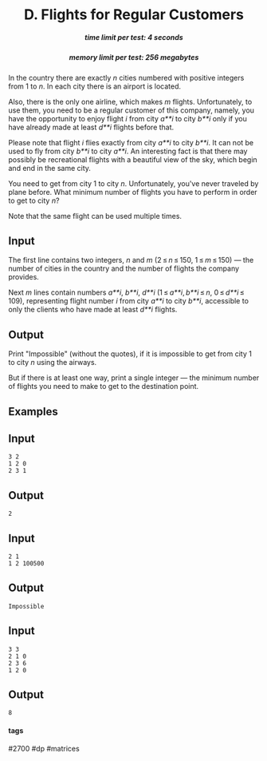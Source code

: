 <h1 style='text-align: center;'> D. Flights for Regular Customers</h1>

<h5 style='text-align: center;'>time limit per test: 4 seconds</h5>
<h5 style='text-align: center;'>memory limit per test: 256 megabytes</h5>

In the country there are exactly *n* cities numbered with positive integers from 1 to *n*. In each city there is an airport is located.

Also, there is the only one airline, which makes *m* flights. Unfortunately, to use them, you need to be a regular customer of this company, namely, you have the opportunity to enjoy flight *i* from city *a**i* to city *b**i* only if you have already made at least *d**i* flights before that.

Please note that flight *i* flies exactly from city *a**i* to city *b**i*. It can not be used to fly from city *b**i* to city *a**i*. An interesting fact is that there may possibly be recreational flights with a beautiful view of the sky, which begin and end in the same city.

You need to get from city 1 to city *n*. Unfortunately, you've never traveled by plane before. What minimum number of flights you have to perform in order to get to city *n*?

Note that the same flight can be used multiple times.

## Input

The first line contains two integers, *n* and *m* (2 ≤ *n* ≤ 150, 1 ≤ *m* ≤ 150) — the number of cities in the country and the number of flights the company provides.

Next *m* lines contain numbers *a**i*, *b**i*, *d**i* (1 ≤ *a**i*, *b**i* ≤ *n*, 0 ≤ *d**i* ≤ 109), representing flight number *i* from city *a**i* to city *b**i*, accessible to only the clients who have made at least *d**i* flights. 

## Output

Print "Impossible" (without the quotes), if it is impossible to get from city 1 to city *n* using the airways.

But if there is at least one way, print a single integer — the minimum number of flights you need to make to get to the destination point.

## Examples

## Input


```
3 2  
1 2 0  
2 3 1  

```
## Output


```
2  

```
## Input


```
2 1  
1 2 100500  

```
## Output


```
Impossible  

```
## Input


```
3 3  
2 1 0  
2 3 6  
1 2 0  

```
## Output


```
8  

```


#### tags 

#2700 #dp #matrices 